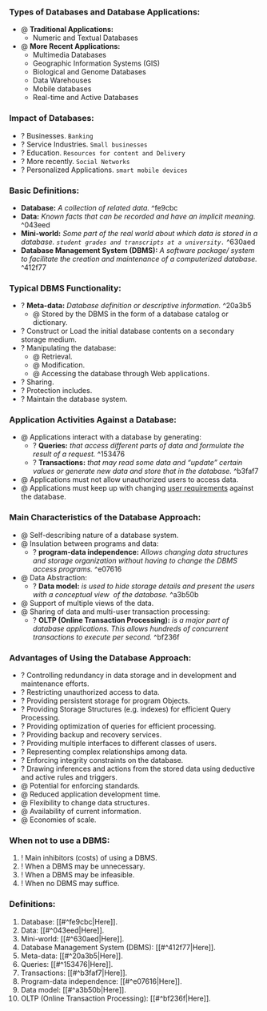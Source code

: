 ### **Types of Databases and Database Applications:**

- @ **Traditional Applications:**
	- Numeric and Textual Databases
- @ **More Recent Applications:**
	- Multimedia Databases
	- Geographic Information Systems (GIS)
	- Biological and Genome Databases
	- Data Warehouses
	- Mobile databases
	- Real-time and Active Databases

### **Impact of Databases:**

- ? Businesses. `Banking`
- ? Service Industries. `Small businesses`
- ? Education. `Resources for content and Delivery`
- ? More recently. `Social Networks`
- ? Personalized Applications. `smart mobile devices`
### **Basic Definitions:**

- **Database:** *A collection of related data.* ^fe9cbc
- **Data:** *Known facts that can be recorded and have an implicit meaning.* ^043eed
- **Mini-world:** *Some part of the real world about which data is stored in a database. `student grades and transcripts at a university.`* ^630aed
- **Database Management System (DBMS):** *A software package/ system to facilitate the creation and maintenance of a computerized database.* ^412f77

### **Typical DBMS Functionality:**

- ? **Meta-data:** *Database definition or descriptive information.* ^20a3b5
	- @ Stored by the DBMS in the form of a database catalog or dictionary.
- ? Construct or Load the initial database contents on a secondary storage medium.
- ? Manipulating the database:
	- @ Retrieval.
	- @ Modification.
	- @ Accessing the database through Web applications.
- ? Sharing.
- ? Protection includes.
- ? Maintain the database system.

### **Application Activities Against a Database:**

- @ Applications interact with a database by generating:
	- ? **Queries:** *that access different parts of data and formulate the result of a request.* ^153476
	- ? **Transactions:** *that may read some data and “update” certain values or generate new data and store that in the database.* ^b3faf7
- @ Applications must not allow unauthorized users to access data.
- @ Applications must keep up with changing <u>user requirements</u> against the database.

### **Main Characteristics of the Database Approach:**

- @ Self-describing nature of a database system.
- @ Insulation between programs and data:
	- ? **program-data independence:** *Allows changing data structures and storage organization without having to change the DBMS access programs.* ^e07616
- @ Data Abstraction:
	- ? **Data model:** *is used to hide storage details and present the users with a conceptual view  of the database.* ^a3b50b
- @ Support of multiple views of the data.
- @ Sharing of data and multi-user transaction processing:
	- ? **OLTP (Online Transaction Processing):** *is a major part of database applications. This allows hundreds of concurrent transactions to execute per second.* ^bf236f

### **Advantages of Using the Database Approach:**

- ? Controlling redundancy in data storage and in development and maintenance efforts.
- ? Restricting unauthorized access to data.
- ? Providing persistent storage for program Objects.
- ? Providing Storage Structures (e.g. indexes) for efficient Query Processing.
- ? Providing optimization of queries for efficient processing.
- ? Providing backup and recovery services.
- ? Providing multiple interfaces to different classes of users.
- ? Representing complex relationships among data.
- ? Enforcing integrity constraints on the database.
- ? Drawing inferences and actions from the stored data using deductive and active rules and triggers.
- @ Potential for enforcing standards.
- @ Reduced application development time.
- @ Flexibility to change data structures.
- @ Availability of current information.
- @ Economies of scale.

### **When not to use a DBMS:**

1. ! Main inhibitors (costs) of using a DBMS.
2. ! When a DBMS may be unnecessary.
3. ! When a DBMS may be infeasible.
4. ! When no DBMS may suffice.
### **Definitions:**
1. Database: [[#^fe9cbc|Here]].
2. Data: [[#^043eed|Here]].
3. Mini-world: [[#^630aed|Here]].
4. Database Management System (DBMS): [[#^412f77|Here]].
5. Meta-data: [[#^20a3b5|Here]].
6. Queries: [[#^153476|Here]].
7. Transactions: [[#^b3faf7|Here]].
8. Program-data independence: [[#^e07616|Here]].
9. Data model: [[#^a3b50b|Here]].
10. OLTP (Online Transaction Processing): [[#^bf236f|Here]].
